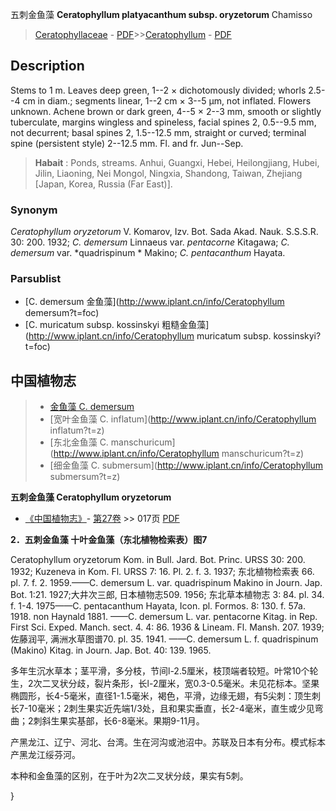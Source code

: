 五刺金鱼藻 **Ceratophyllum platyacanthum subsp. oryzetorum** Chamisso

> [Ceratophyllaceae](http://www.iplant.cn/info/Ceratophyllaceae?t=foc) - [PDF](http://www.iplant.cn/foc/pdf/Ceratophyllaceae.pdf)>>[Ceratophyllum](http://www.iplant.cn/info/Ceratophyllum?t=foc) - [PDF](http://www.iplant.cn/foc/pdf/Ceratophyllum.pdf)

## Description

Stems to 1 m. Leaves deep green, 1--2 × dichotomously divided; whorls 2.5--4 cm in diam.; segments linear, 1--2 cm × 3--5 µm, not inflated. Flowers unknown. Achene brown or dark green, 4--5 × 2--3 mm, smooth or slightly tuberculate, margins wingless and spineless, facial spines 2, 0.5--9.5 mm, not decurrent; basal spines 2, 1.5--12.5 mm, straight or curved; terminal spine (persistent style) 2--12.5 mm. Fl. and fr. Jun--Sep.

> **Habait** : 
> Ponds, streams. Anhui, Guangxi, Hebei, Heilongjiang, Hubei, Jilin, Liaoning, Nei Mongol, Ningxia, Shandong, Taiwan, Zhejiang [Japan, Korea, Russia (Far East)].

### Synonym
*Ceratophyllum oryzetorum* V. Komarov, Izv. Bot. Sada Akad. Nauk. S.S.S.R. 30: 200. 1932; *C. demersum* Linnaeus var. *pentacorne* Kitagawa; *C. demersum* var. *quadrispinum * Makino; *C. pentacanthum* Hayata.

### Parsublist

* [C.  demersum  金鱼藻](http://www.iplant.cn/info/Ceratophyllum demersum?t=foc)
* [C.  muricatum subsp. kossinskyi  粗糙金鱼藻](http://www.iplant.cn/info/Ceratophyllum muricatum subsp. kossinskyi?t=foc)

## 中国植物志

> * [金鱼藻  C.  demersum](Ceratophyllum-demersum-金鱼藻.md)
> * [宽叶金鱼藻  C.  inflatum](http://www.iplant.cn/info/Ceratophyllum inflatum?t=z)
> * [东北金鱼藻  C.  manschuricum](http://www.iplant.cn/info/Ceratophyllum manschuricum?t=z)
> * [细金鱼藻  C.  submersum](http://www.iplant.cn/info/Ceratophyllum submersum?t=z)

**五刺金鱼藻 Ceratophyllum oryzetorum**

* [《中国植物志》](http://www.iplant.cn/frps)- [第27卷](http://www.iplant.cn/frps/vol/27) >> 017页 [PDF](http://www.iplant.cn/frps/pdf/27/017.pdf)

**2．五刺金鱼藻 十叶金鱼藻（东北植物检索表）图7**

Ceratophyllum oryzetorum Kom. in Bull. Jard. Bot. Princ. URSS 30: 200. 1932; Kuzeneva in Kom. Fl. URSS 7: 16. Pl. 2. f. 3. 1937; 东北植物检索表 66. pl. 7. f. 2. 1959.——C. demersum L. var. quadrispinum Makino in Journ. Jap. Bot. 1:21. 1927;大井次三郎, 日本植物志509. 1956; 东北草本植物志 3: 84. pl. 34. f. 1-4. 1975——C. pentacanthum Hayata, Icon. pl. Formos. 8: 130. f. 57a. 1918. non Haynald 1881. ——C. demersum L. var. pentacorne Kitag. in Rep. First Sci. Exped. Manch. sect. 4. 4: 86. 1936 & Lineam. Fl. Mansh. 207. 1939; 佐藤润平, 满洲水草图谱70. pl. 35. 1941. ——C. demersum L. f. quadrispinum (Makino) Kitag. in Journ. Jap. Bot. 40: 139. 1965.

多年生沉水草本；茎平滑，多分枝，节间l-2.5厘米，枝顶端者较短。叶常10个轮生，2次二叉状分歧，裂片条形，长l-2厘米，宽0.3-0.5毫米。未见花标本。坚果椭圆形，长4-5毫米，直径1-1.5毫米，褐色，平滑，边缘无翅，有5尖刺：顶生刺长7-10毫米；2刺生果实近先端1/3处，且和果实垂直，长2-4毫米，直生或少见弯曲；2刺斜生果实基部，长6-8毫米。果期9-11月。

产黑龙江、辽宁、河北、台湾。生在河沟或池沼中。苏联及日本有分布。模式标本产黑龙江绥芬河。

本种和金鱼藻的区别，在于叶为2次二叉状分歧，果实有5刺。

}